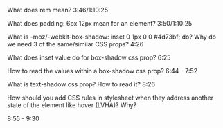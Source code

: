 What does rem mean? 
3:46/1:10:25

What does padding: 6px 12px mean for an element?
3:50/1:10:25

What is -moz/-webkit-box-shadow: inset 0 1px 0 0 #4d73bf; do? Why do we need 3 of the same/similar CSS props?
4:26

What does inset value do for box-shadow css prop?
6:25

How to read the values within a box-shadow css prop?
6:44 - 7:52

What is text-shadow css prop? How to read it?
8:26 

How should you add CSS rules in stylesheet when they address another state of the element like hover (LVHA)? Why?

8:55 - 9:30